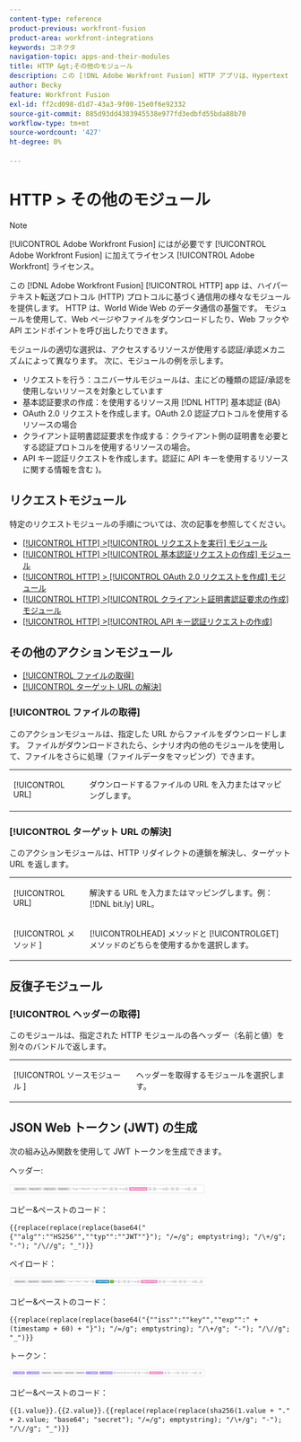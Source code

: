 ```yaml
---
content-type: reference
product-previous: workfront-fusion
product-area: workfront-integrations
keywords: コネクタ
navigation-topic: apps-and-their-modules
title: HTTP &gt;その他のモジュール
description: この [!DNL Adobe Workfront Fusion] HTTP アプリは、Hypertext Transfer Protocol(HTTP) プロトコルに基づく通信用の様々なモジュールを提供します。 HTTP は、World Wide Web のデータ通信の基盤です。 モジュールを使用して、Web ページやファイルをダウンロードしたり、Web フックや API エンドポイントを呼び出したりできます。
author: Becky
feature: Workfront Fusion
exl-id: ff2cd098-d1d7-43a3-9f00-15e0f6e92332
source-git-commit: 885d93dd4383945538e977fd3edbfd55bda88b70
workflow-type: tm+mt
source-wordcount: '427'
ht-degree: 0%

---
```


# HTTP > その他のモジュール

>[!NOTE]
>
>[!UICONTROL Adobe Workfront Fusion] にはが必要です [!UICONTROL Adobe Workfront Fusion] に加えてライセンス [!UICONTROL Adobe Workfront] ライセンス。

この [!DNL Adobe Workfront Fusion] [!UICONTROL HTTP] app は、ハイパーテキスト転送プロトコル (HTTP) プロトコルに基づく通信用の様々なモジュールを提供します。 HTTP は、World Wide Web のデータ通信の基盤です。 モジュールを使用して、Web ページやファイルをダウンロードしたり、Web フックや API エンドポイントを呼び出したりできます。

モジュールの適切な選択は、アクセスするリソースが使用する認証/承認メカニズムによって異なります。 次に、モジュールの例を示します。

* リクエストを行う：ユニバーサルモジュールは、主にどの種類の認証/承認を使用しないリソースを対象としています
* 基本認証要求の作成：を使用するリソース用 [!DNL HTTP] 基本認証 (BA)
* OAuth 2.0 リクエストを作成します。OAuth 2.0 認証プロトコルを使用するリソースの場合
* クライアント証明書認証要求を作成する：クライアント側の証明書を必要とする認証プロトコルを使用するリソースの場合。
* API キー認証リクエストを作成します。認証に API キーを使用するリソースに関する情報を含む )。

## リクエストモジュール

特定のリクエストモジュールの手順については、次の記事を参照してください。

* [[!UICONTROL HTTP] >[!UICONTROL リクエストを実行] モジュール](../../../workfront-fusion/apps-and-their-modules/http-modules/http-module-make-a-request.md)
* [[!UICONTROL HTTP] >[!UICONTROL 基本認証リクエストの作成] モジュール](../../../workfront-fusion/apps-and-their-modules/http-modules/http-module-make-a-basic-auth-request.md)
* [[!UICONTROL HTTP] > [!UICONTROL OAuth 2.0 リクエストを作成] モジュール](../../../workfront-fusion/apps-and-their-modules/http-modules/http-module-make-an-oauth-2-request.md)
* [[!UICONTROL HTTP] >[!UICONTROL クライアント証明書認証要求の作成] モジュール](../../../workfront-fusion/apps-and-their-modules/http-modules/http-module-make-a-client-cert-auth-request.md)
* [[!UICONTROL HTTP] >[!UICONTROL API キー認証リクエストの作成]](../../../workfront-fusion/apps-and-their-modules/http-modules/http-module-make-an-api-key-auth-request.md)

## その他のアクションモジュール

* [[!UICONTROL ファイルの取得]](#get-a-file)
* [[!UICONTROL ターゲット URL の解決]](#resolve-a-target-url)

### [!UICONTROL ファイルの取得]

このアクションモジュールは、指定した URL からファイルをダウンロードします。 ファイルがダウンロードされたら、シナリオ内の他のモジュールを使用して、ファイルをさらに処理（ファイルデータをマッピング）できます。

<table style="table-layout:auto"> 
 <col> 
 <col> 
 <tbody> 
  <tr> 
   <td role="rowheader">[!UICONTROL URL] </td> 
   <td> <p>ダウンロードするファイルの URL を入力またはマッピングします。 </p> </td> 
  </tr> 
 </tbody> 
</table>

### [!UICONTROL ターゲット URL の解決]

このアクションモジュールは、HTTP リダイレクトの連鎖を解決し、ターゲット URL を返します。

<table style="table-layout:auto"> 
 <col> 
 <col> 
 <tbody> 
  <tr> 
   <td role="rowheader">[!UICONTROL URL] </td> 
   <td> <p>解決する URL を入力またはマッピングします。例： [!DNL bit.ly] URL。</p> </td> 
  </tr> 
  <tr> 
   <td role="rowheader">[!UICONTROL メソッド ] </td> 
   <td> <p>[!UICONTROLHEAD] メソッドと [!UICONTROLGET] メソッドのどちらを使用するかを選択します。</p> </td> 
  </tr> 
 </tbody> 
</table>

## 反復子モジュール

### [!UICONTROL ヘッダーの取得]

このモジュールは、指定された HTTP モジュールの各ヘッダー（名前と値）を別々のバンドルで返します。

<table style="table-layout:auto"> 
 <col> 
 <col> 
 <tbody> 
  <tr> 
   <td role="rowheader">[!UICONTROL ソースモジュール ]</td> 
   <td> <p> ヘッダーを取得するモジュールを選択します。</p> </td> 
  </tr> 
 </tbody> 
</table>

## JSON Web トークン (JWT) の生成

次の組み込み関数を使用して JWT トークンを生成できます。

ヘッダー:

![](assets/jwt-header-350x19.png)

コピー&amp;ペーストのコード：

```
{{replace(replace(replace(base64("{""alg"":""HS256"",""typ"":""JWT""}"); "/=/g"; emptystring); "/\+/g"; "-"); "/\//g"; "_")}}
```

ペイロード：

![](assets/jwt-payload-350x17.png)

コピー&amp;ペーストのコード：

```
{{replace(replace(replace(base64("{""iss"":""key"",""exp"":" + (timestamp + 60) + "}"); "/=/g"; emptystring); "/\+/g"; "-"); "/\//g"; "_")}}
```

トークン：

![](assets/jwt-token-350x15.png)

コピー&amp;ペーストのコード：

```
{{1.value}}.{{2.value}}.{{replace(replace(replace(sha256(1.value + "." + 2.value; "base64"; "secret"); "/=/g"; emptystring); "/\+/g"; "-"); "/\//g"; "_")}}
```
